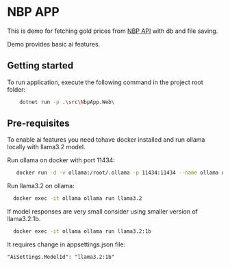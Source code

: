 # NBP APP

This is demo for fetching gold prices from [NBP API](https://api.nbp.pl/en.html)
with db and file saving.

Demo provides basic ai features.

## Getting started

To run application, execute the following command in the project root folder:
```bash
    dotnet run -p .\src\NbpApp.Web\
```

## Pre-requisites


To enable ai features you need tohave docker installed 
and run ollama locally with llama3.2 model.

Run ollama on docker with port 11434:

```bash
   docker run -d -v ollama:/root/.ollama -p 11434:11434 --name ollama ollama/ollama
```

Run llama3.2 on ollama:

```bash
  docker exec -it ollama ollama run llama3.2
```

If model responses are very small consider using smaller version of llama3.2:1b.

```bash
  docker exec -it ollama ollama run llama3.2:1b
```

It requires change in appsettings.json file:

```
"AiSettings.ModelId": "llama3.2:1b"
```